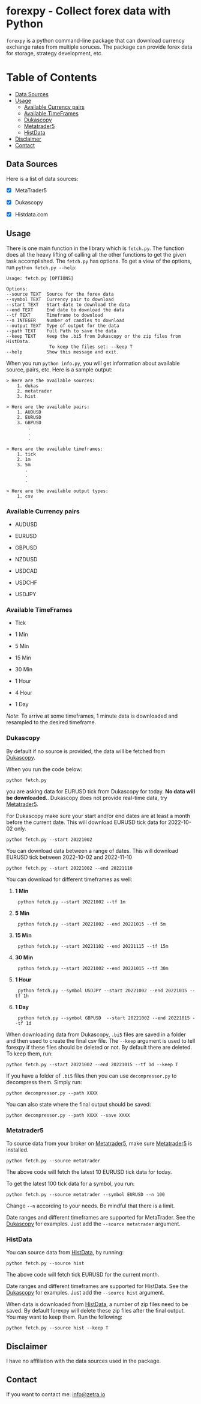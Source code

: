 # forexpy - Collect forex data with Python

`forexpy` is a python command-line package that can download currency exchange rates from multiple soruces. The
package can provide forex data for storage, strategy development, etc.

Table of Contents
=================

* [Data Sources](#data-sources) 
* [Usage](#usage)
   * [Available Currency pairs](#available-currency-pairs)
   * [Available TimeFrames](available-timeFrames)
   * [Dukascopy](#dukascopy)
   * [Metatrader5](#metatrader5)
   * [HistData](#histdata)
* [Disclaimer](#disclaimer)
* [Contact](#contact)


## Data Sources

Here is a list of data sources:

 - [x] MetaTrader5

 - [x] Dukascopy

 - [x] Histdata.com 



## Usage

There is one main function in the library which is `fetch.py`.  The function does all the heavy lifting of calling all the other functions
to get the given task accomplished. The `fetch.py` has options. To get a view of the options, run `python fetch.py --help`:

    Usage: fetch.py [OPTIONS]

    Options:
    --source TEXT  Source for the forex data
    --symbol TEXT  Currency pair to download
    --start TEXT   Start date to download the data
    --end TEXT     End date to download the data
    --tf TEXT      Timeframe to download
    --n INTEGER    Number of candles to download
    --output TEXT  Type of output for the data
    --path TEXT    Full Path to save the data
    --keep TEXT    Keep the .bi5 from Dukascopy or the zip files from HistData.
                    To keep the files set: --keep T
    --help         Show this message and exit.

When you run `python info.py`, you will get information about available source, pairs, etc. Here is a sample output:

    > Here are the available sources:
        1. dukas
        2. metatrader
        3. hist

    > Here are the available pairs:
        1. AUDUSD
        2. EURUSD
        3. GBPUSD
            .
            .
            .

    > Here are the available timeframes:
        1. tick
        2. 1m
        3. 5m
           .
           .
           . 

    > Here are the available output types:
        1. csv

 ### Available Currency pairs

   - AUDUSD 
  
   - EURUSD 
   
   - GBPUSD 
   
   - NZDUSD 
   
   - USDCAD 
   
   - USDCHF  
   
   - USDJPY

 ### Available TimeFrames 

   - Tick
   
   - 1 Min
   
   - 5 Min
   
   - 15 Min 
   
   - 30 Min 
   
   - 1 Hour 
   
   - 4 Hour 
   
   - 1 Day 

   *Note*: To arrive at some timeframes, 1 minute data is downloaded and resampled to the desired timeframe. 



### Dukascopy

By default if no source is provided, the data will be fetched from [Dukascopy](https://www.dukascopy.com/trading-tools/widgets/quotes/historical_data_feed). 

When you run the code below:

    python fetch.py 

you are asking data for EURUSD tick from Dukascopy for today. **No data will be downloaded.**. Dukascopy does not provide real-time data, try [Metatrader5](#metatrader5).

For Dukascopy make sure your start and/or end dates are at least a month before the current date. This will download EURUSD tick data for 2022-10-02 only. 

    python fetch.py --start 20221002  

You can download data between a range of dates. This will download EURUSD tick between 2022-10-02 and 2022-11-10

    python fetch.py --start 20221002 --end 20221110  

You can download for different timeframes as well:

1. **1 Min**

        python fetch.py --start 20221002 --tf 1m 

2. **5 Min** 

        python fetch.py --start 20221002 --end 20221015 --tf 5m

3. **15 Min** 

        python fetch.py --start 20221102 --end 20221115 --tf 15m

4. **30 Min**

        python fetch.py --start 20221002 --end 20221015 --tf 30m

5. **1 Hour** 

        python fetch.py --symbol USDJPY --start 20221002 --end 20221015 --tf 1h

6. **1 Day** 

        python fetch.py --symbol GBPUSD  --start 20221002 --end 20221015 --tf 1d

When downloading data from Dukascopy, `.bi5` files are saved in a folder and then used to create the final csv file. The `--keep` argument is used to 
tell forexpy if these files should be deleted or not. By default there are deleted. To keep them, run:

    python fetch.py --start 20221002 --end 20221015 --tf 1d --keep T 


If you have a folder of `.bi5` files then you can use `decompressor.py` to decompress them. Simply run:

    python decompressor.py --path XXXX 

You can also state where the final output should be saved:

    python decompressor.py --path XXXX --save XXXX

### Metatrader5

To source data from your broker on [Metatrader5](https://www.metatrader5.com/), make sure [Metatrader5](https://www.metatrader5.com/) is installed. 

    python fetch.py --source metatrader 

The above code will fetch the latest 10 EURUSD tick data for today.

To get the latest 100 tick data for a symbol, you run:

    python fetch.py --source metatrader --symbol EURUSD --n 100

Change `--n` according to your needs. Be mindful that there is a limit. 

Date ranges and different timeframes are supported for MetaTrader. See the [Dukascopy](#dukascopy) for examples. Just add the `--source metatrader` argument.

### HistData 

You can source data from [HistData](https://www.histdata.com/), by running:

    python fetch.py --source hist 

The above code will fetch tick EURUSD for the current month. 

Date ranges and different timeframes are supported for HistData. See the [Dukascopy](#dukascopy) for examples. Just add the `--source hist` argument.

When data is downloaded from [HistData](https://www.histdata.com/), a number of zip files need to be saved. By default forexpy will delete these zip files
after the final output. You may want to keep them. Run the following:

    python fetch.py --source hist --keep T

## Disclaimer

I have no affiliation with the data sources used in the package. 

## Contact

If you want to contact me: info@zetra.io



